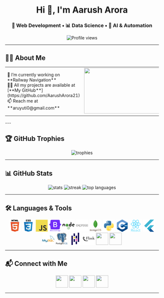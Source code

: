 <!-- Profile Header -->
<h1 align="center">Hi 👋, I'm Aarush Arora</h1>
<h3 align="center">🚀 Web Development • 📊 Data Science • 🤖 AI & Automation</h3>

<!-- Profile Views -->
<p align="center">
  <img src="https://komarev.com/ghpvc/?username=aarusharora21&label=Profile%20Views&color=0e75b6&style=flat" alt="Profile views" />
</p>

---

## 🧑‍💻 About Me

<table>
  <tr>
    <td>
      🔭 I’m currently working on **Railway Navigation**  
      <br>👨‍💻 All my projects are available at [**My GitHub**](https://github.com/AarushArora21)  
      <br>📫 Reach me at **aruyuti0@gmail.com**
    </td>
    <td>
      <img height="150" width="300" src="https://i.pinimg.com/originals/84/92/5f/84925f2c2d31af1d08c6ab69afdde1b5.gif" />
    </td>
  </tr>
</table>
---

## 🏆 GitHub Trophies
<p align="center">
  <img src="https://github-profile-trophy.vercel.app/?username=aarusharora21&theme=tokyonight&no-frame=false&no-bg=false&margin-w=5" alt="trophies" />
</p>

---

## 📊 GitHub Stats
<p align="center">
  <img src="https://github-readme-stats.vercel.app/api?username=aarusharora21&show_icons=true&theme=tokyonight" alt="stats" />
  <img src="https://github-readme-streak-stats.herokuapp.com/?user=aarusharora21&theme=tokyonight" alt="streak" />
  <img src="https://github-readme-stats.vercel.app/api/top-langs?username=aarusharora21&show_icons=true&locale=en&layout=compact&theme=tokyonight" alt="top languages" />
</p>

---

## 🛠 Languages & Tools
<p align="center">
  <!-- Row 1 -->
  <img src="https://raw.githubusercontent.com/devicons/devicon/master/icons/html5/html5-original-wordmark.svg" width="40" height="40"/>
  <img src="https://raw.githubusercontent.com/devicons/devicon/master/icons/css3/css3-original-wordmark.svg" width="40" height="40"/>
  <img src="https://raw.githubusercontent.com/devicons/devicon/master/icons/javascript/javascript-original.svg" width="40" height="40"/>
  <img src="https://raw.githubusercontent.com/devicons/devicon/master/icons/bootstrap/bootstrap-plain-wordmark.svg" width="40" height="40"/>
  <img src="https://raw.githubusercontent.com/devicons/devicon/master/icons/nodejs/nodejs-original-wordmark.svg" width="40" height="40"/>
  <img src="https://raw.githubusercontent.com/devicons/devicon/master/icons/express/express-original-wordmark.svg" width="40" height="40"/>
  <img src="https://raw.githubusercontent.com/devicons/devicon/master/icons/mongodb/mongodb-original-wordmark.svg" width="40" height="40"/>
  
  <!-- Row 2 -->
  <img src="https://raw.githubusercontent.com/devicons/devicon/master/icons/python/python-original.svg" width="40" height="40"/>
  <img src="https://raw.githubusercontent.com/devicons/devicon/master/icons/cplusplus/cplusplus-original.svg" width="40" height="40"/>
  <img src="https://raw.githubusercontent.com/devicons/devicon/master/icons/react/react-original-wordmark.svg" width="40" height="40"/>
  <img src="https://raw.githubusercontent.com/devicons/devicon/master/icons/flutter/flutter-original.svg" width="40" height="40"/>
  <img src="https://raw.githubusercontent.com/devicons/devicon/master/icons/mysql/mysql-original-wordmark.svg" width="40" height="40"/>
  <img src="https://raw.githubusercontent.com/devicons/devicon/master/icons/postgresql/postgresql-original-wordmark.svg" width="40" height="40"/>
  <img src="https://raw.githubusercontent.com/devicons/devicon/master/icons/pandas/pandas-original.svg" width="40" height="40"/>
  
  <!-- Row 3 -->
  <img src="https://raw.githubusercontent.com/devicons/devicon/master/icons/flask/flask-original-wordmark.svg" width="40" height="40"/>
  <img src="https://www.vectorlogo.zone/logos/getpostman/getpostman-icon.svg" width="40" height="40"/>
  <img src="https://www.vectorlogo.zone/logos/git-scm/git-scm-icon.svg" width="40" height="40"/>
</p>

---

## 📬 Connect with Me
<p align="center">
  <a href="https://linkedin.com/in/aarush-arora21"><img src="https://raw.githubusercontent.com/rahuldkjain/github-profile-readme-generator/master/src/images/icons/Social/linked-in-alt.svg" width="40" height="40"/></a>
  <a href="mailto:aruyuti0@gmail.com"><img src="https://upload.wikimedia.org/wikipedia/commons/7/7e/Gmail_icon_%282020%29.svg" width="40" height="40"/></a>
  <a href="https://instagram.com/aarush_arora_23811"><img src="https://raw.githubusercontent.com/rahuldkjain/github-profile-readme-generator/master/src/images/icons/Social/instagram.svg" width="40" height="40"/></a>
  <a href="https://www.leetcode.com/aarush_arora"><img src="https://raw.githubusercontent.com/rahuldkjain/github-profile-readme-generator/master/src/images/icons/Social/leet-code.svg" width="40" height="40"/></a>
</p>

---


